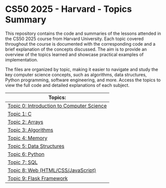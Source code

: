 
# CS50 2025 - Harvard - Topics Summary

This repository contains the code and summaries of the lessons attended in the CS50 2025 course from Harvard University. Each topic covered throughout the course is documented with the corresponding code and a brief explanation of the concepts discussed. The aim is to provide an overview of the topics learned and showcase practical examples of implementation.

The files are organized by topic, making it easier to navigate and study the key computer science concepts, such as algorithms, data structures, Python programming, software engineering, and more. Access the topics to view the full code and detailed explanations of each subject.

   | Topics:          |                               
   |------------------|
   |[Topic 0: Introduction to Computer Science](./Week%200.scratch) |
   |[Topic 1: C](./Week%201.c) |
   |[Topic 2: Arrays](./Week%202.arrays) |
   |[Topic 3: Algorithms](./Week%203.algorithms) |
   |[Topic 4: Memory](./Week%204.memory) |
   |[Topic 5: Data Structures](./Week%205.data-structures) |
   |[Topic 6: Python](./Week%206.data-structures) |
   |[Topic 7: SQL](./Week%207.sql) |
   |[Topic 8: Web (HTML/CSS/JavaScript)](./Week%208.web) |
   |[Topic 9: Flask Framework](./Week%209.flask) |

